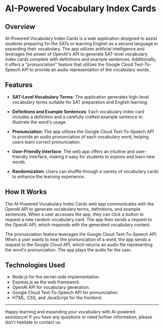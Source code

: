 # AI-Powered Vocabulary Index Cards

## Overview

AI-Powered Vocabulary Index Cards is a web application designed to assist students preparing for the SATs or learning English as a second language in expanding their vocabulary. The app utilizes artificial intelligence and leverages the power of OpenAI's API to generate SAT-level vocabulary index cards complete with definitions and example sentences. Additionally, it offers a "pronunciation" feature that utilizes the Google Cloud Text-To-Speech API to provide an audio representation of the vocabulary words.

## Features

- **SAT-Level Vocabulary Terms**: The application generates high-level vocabulary terms suitable for SAT preparation and English learning.

- **Definitions and Example Sentences**: Each vocabulary index card includes a definition and a carefully crafted example sentence to illustrate the word's usage.

- **Pronunciation**: The app utilizes the Google Cloud Text-To-Speech API to provide an audio pronunciation of each vocabulary word, helping users learn correct pronunciation.

- **User-Friendly Interface**: The web app offers an intuitive and user-friendly interface, making it easy for students to explore and learn new words.

- **Randomization**: Users can shuffle through a variety of vocabulary cards to enhance the learning experience.

## How It Works

The AI-Powered Vocabulary Index Cards web app communicates with the OpenAI API to generate vocabulary terms, definitions, and example sentences. When a user accesses the app, they can click a button to request a new random vocabulary card. The app then sends a request to the OpenAI API, which responds with the generated vocabulary content.

The pronunciation feature leverages the Google Cloud Text-To-Speech API. When a user wants to hear the pronunciation of a word, the app sends a request to the Google Cloud API, which returns an audio file representing the word's pronunciation. The app plays the audio for the user.

## Technologies Used

- Node.js for the server-side implementation.
- Express.js as the web framework.
- OpenAI API for vocabulary generation.
- Google Cloud Text-To-Speech API for pronunciation.
- HTML, CSS, and JavaScript for the frontend.

---

Happy learning and expanding your vocabulary with AI-powered assistance! If you have any questions or need further information, please don't hesitate to contact us.

